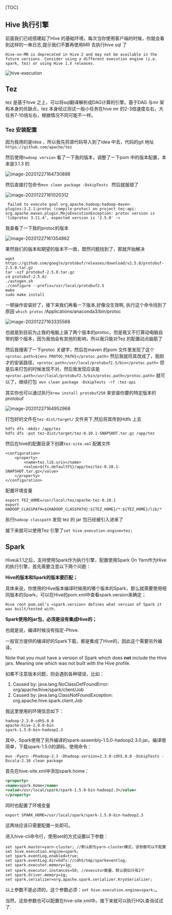[TOC]

## Hive 执行引擎

前面我们已经搭建起了Hive 的基础环境，每次当你使用客户端的时候，你就会看到这样的一串日志,提示我们不要再使用MR 去执行hive sql 了

````log
Hive-on-MR is deprecated in Hive 2 and may not be available in the future versions. Consider using a different execution engine (i.e. spark, tez) or using Hive 1.X releases.
````

![hive-execution](https://kingcall.oss-cn-hangzhou.aliyuncs.com/blog/img/2020/12/26/12:31:59-hive-execution.png)

## Tez

tez 是基于hive 之上，可以将sql翻译解析成DAG计算的引擎。基于DAG 与mr 架构本身的优缺点，tez 本身经过测试一般小任务在hive mr 的2-3倍速度左右，大任务7-10倍左右，根据情况不同可能不一样。

### Tez 安装配置

因为我用的是idea ，所以我先将源代码导入到了idea 中去，代码的git 地址`https://github.com/apache/tez`

然后使用`hadoop version` 看了一下我的版本，调整了一下pom 中的版本配置，本来是3.1.3 的

![image-20201227164730888](https://kingcall.oss-cn-hangzhou.aliyuncs.com/blog/img/2020/12/27/16:47:32-image-20201227164730888.png)

然后直接打包命令`mvn clean package -DskipTests ` 然后就报错了

![image-20201227161020312](https://kingcall.oss-cn-hangzhou.aliyuncs.com/blog/img/2020/12/27/16:10:21-image-20201227161020312.png)

```
 Failed to execute goal org.apache.hadoop:hadoop-maven-plugins:3.2.1:protoc (compile-protoc) on project tez-api: org.apache.maven.plugin.MojoExecutionException: protoc version is 'libprotoc 3.11.4', expected version is '2.5.0' ->
```

我查看了一下我的protoc的版本

![image-20201227161354862](https://kingcall.oss-cn-hangzhou.aliyuncs.com/blog/img/2020/12/27/16:13:55-image-20201227161354862.png)

果然我们的版本和期望的版本不一致，既然问题找到了，那就开始解决

```
wget https://github.com/google/protobuf/releases/download/v2.5.0/protobuf-2.5.0.tar.gz
tar -xzf protobuf-2.5.0.tar.gz
cd protobuf-2.5.0/
./autogen.sh
./configure --prefix=/usr/local/protobuf2.5
make
sudo make install
```

一顿操作安装好了，接下来我们再看一下版本,好像没生效啊, 执行这个命令找到了原因 `which protoc` /Applications/anaconda3/bin/protoc

![image-20201227163335568](https://kingcall.oss-cn-hangzhou.aliyuncs.com/blog/img/2020/12/27/16:33:36-image-20201227163335568.png)

也就是到目前为止我的电脑上装了两个版本的protoc，但是我又不打算动电脑自带的那个版本，因为我怕会有其他的影响，所以我只能对Tez 的配置动点脑筋了

然后我搜索了一下protoc 关键字，然后在maven 的pom 文件里发现了这个`<protoc.path>${env.PROTOC_PATH}</protoc.path>` 然后我就将其改成了，我刚才的安装路径，`<protoc.path>/usr/local/protobuf2.5/bin</protoc.path>` 但是后来打包的时候发现不对，然后我发现应该是`<protoc.path>/usr/local/protobuf2.5/bin/protoc.path</protoc.path>` 就可以了，继续打包` mvn clean package -DskipTests -rf :tez-api`

其实你也可以通过执行`brew install protobuf250` 来安装你要的特定版本的protobuf

![image-20201227164952968](https://kingcall.oss-cn-hangzhou.aliyuncs.com/blog/img/2020/12/27/16:49:53-image-20201227164952968.png)

打包好的文件在`tez-dist/target/` 文件夹下,然后将其传到Hdfs 上去

```
hdfs dfs -mkdir /app/tez
hdfs dfs -put tez-dist/target/tez-0.10.1-SNAPSHOT.tar.gz /app/tez
```

然后在hive的配置目录下创建`tez-site.xml` 配置文件

```properties
<configuration>
    <property>
        <name>tez.lib.uris</name>
        <value>${fs.defaultFS}/app/tez/tez-0.10.1-SNAPSHOT.tar.gz</value>
    </property>
</configuration>
```

配置环境变量

```
export TEZ_HOME=/usr/local/tez/apache-tez-0.10.1
export HADOOP_CLASSPATH=${HADOOP_CLASSPATH}:${TEZ_HOME}/*:${TEZ_HOME}/lib/*
```

执行`hadoop classpath` 发现 tez 的 jar 包已经被引入进来了

接下来就可以使用Tez 引擎了`set hive.execution.engine=tez;`



## Spark

Hive从1.1之后，支持使用Spark作为执行引擎，配置使用Spark On Yarn作为Hive的执行引擎，首先需要注意以下两个问题：

**Hive的版本和Spark的版本要匹配；**

具体来说，你使用的Hive版本编译时候用的哪个版本的Spark，那么就需要使用相同版本的Spark，可以在Hive的pom.xml中查看spark.version来确定；

```
Hive root pom.xml’s <spark.version> defines what version of Spark it was built/tested with.
```

**Spark使用的jar包，必须是没有集成Hive的；**

也就是说，编译时候没有指定-Phive.

一般官方提供的编译好的Spark下载，都是集成了Hive的，因此这个需要另外编译。

Note that you must have a version of Spark which does **not** include the Hive jars. Meaning one which was not built with the Hive profile.

如果不注意版本问题，则会遇到各种错误，比如：

1. Caused by: java.lang.NoClassDefFoundError: org/apache/hive/spark/client/Job
2. Caused by: java.lang.ClassNotFoundException: org.apache.hive.spark.client.Job

我这里使用的环境信息如下：

````
hadoop-2.3.0-cdh5.0.0
apache-hive-2.0.0-bin
spark-1.5.0-bin-hadoop2.3
````

其中，Spark使用了另外编译的spark-assembly-1.5.0-hadoop2.3.0.jar。编译很简单，下载spark-1.5.0的源码，使用命令：

```shell
mvn -Pyarn -Phadoop-2.3 -Dhadoop.version=2.3.0-cdh5.0.0 -DskipTests -Dscala-2.10 clean package
```

首先在hive-site.xml中添加spark.home：

```xml
<property>
<name>spark.home</name>
<value>/usr/local/spark/spark-1.5.0-bin-hadoop2.3</value>
</property>
```

同时也配置了环境变量

```shell
export SPARK_HOME=/usr/local/spark/spark-1.5.0-bin-hadoop2.3
```

这两块应该只需要配置一处即可。

进入hive-cli命令行，使用set的方式设置以下参数：

```shell
set spark.master=yarn-cluster; //默认即为yarn-cluster模式，该参数可以不配置
set hive.execution.engine=spark;
set spark.eventLog.enabled=true;
set spark.eventLog.dir=hdfs://cdh5/tmp/sparkeventlog;
set spark.executor.memory=1g;
set spark.executor.instances=50; //executor数量，默认貌似只有2个
set spark.driver.memory=1g;
set spark.serializer=org.apache.spark.serializer.KryoSerializer;
```

以上参数不是必须的，这个参数必须：`set hive.execution.engine=spark;`。

当然，这些参数也可以配置在hive-site.xml中。接下来就可以执行HQL查询试试了.